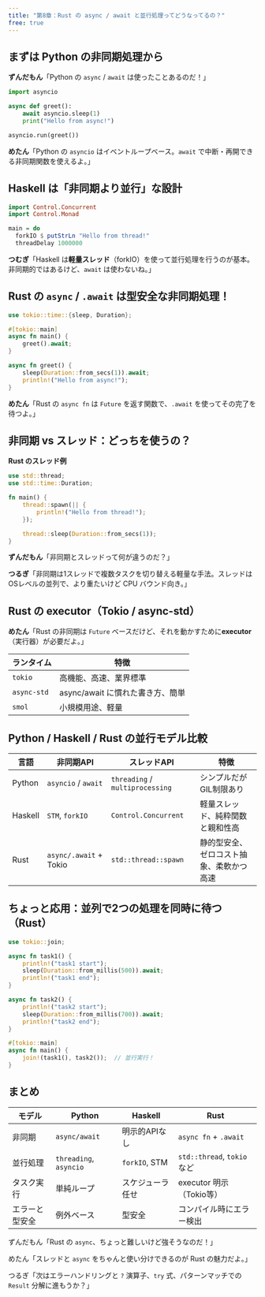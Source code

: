 ```yaml
---
title: "第8章：Rust の async / await と並行処理ってどうなってるの？"
free: true
---
```


## まずは Python の非同期処理から

**ずんだもん**「Python の `async` / `await` は使ったことあるのだ！」

```python
import asyncio

async def greet():
    await asyncio.sleep(1)
    print("Hello from async!")

asyncio.run(greet())
```

**めたん**「Python の `asyncio` はイベントループベース。`await` で中断・再開できる非同期関数を使えるよ。」


## Haskell は「非同期より並行」な設計

```haskell
import Control.Concurrent
import Control.Monad

main = do
  forkIO $ putStrLn "Hello from thread!"
  threadDelay 1000000
```

**つむぎ**「Haskell は**軽量スレッド**（forkIO）を使って並行処理を行うのが基本。非同期的ではあるけど、`await` は使わないね。」

## Rust の `async` / `.await` は型安全な非同期処理！

```rust
use tokio::time::{sleep, Duration};

#[tokio::main]
async fn main() {
    greet().await;
}

async fn greet() {
    sleep(Duration::from_secs(1)).await;
    println!("Hello from async!");
}
```

**めたん**「Rust の `async fn` は `Future` を返す関数で、`.await` を使ってその完了を待つよ。」

## 非同期 vs スレッド：どっちを使うの？

**Rust のスレッド例**

```rust
use std::thread;
use std::time::Duration;

fn main() {
    thread::spawn(|| {
        println!("Hello from thread!");
    });

    thread::sleep(Duration::from_secs(1));
}
```

**ずんだもん**「非同期とスレッドって何が違うのだ？」

**つるぎ**「非同期は1スレッドで複数タスクを切り替える軽量な手法。スレッドはOSレベルの並列で、より重たいけど CPU バウンド向き。」

## Rust の executor（Tokio / async-std）

**めたん**「Rust の非同期は `Future` ベースだけど、それを動かすために**executor**（実行器）が必要だよ。」

| ランタイム       | 特徴                     |
| ----------- | ---------------------- |
| `tokio`     | 高機能、高速、業界標準            |
| `async-std` | async/await に慣れた書き方、簡単 |
| `smol`      | 小規模用途、軽量               |

## Python / Haskell / Rust の並行モデル比較

| 言語      | 非同期API                 | スレッドAPI                         | 特徴                   |
| ------- | ---------------------- | ------------------------------- | -------------------- |
| Python  | `asyncio` / `await`    | `threading` / `multiprocessing` | シンプルだがGIL制限あり        |
| Haskell | `STM`, `forkIO`        | `Control.Concurrent`            | 軽量スレッド、純粋関数と親和性高     |
| Rust    | `async/.await` + Tokio | `std::thread::spawn`            | 静的型安全、ゼロコスト抽象、柔軟かつ高速 |

## ちょっと応用：並列で2つの処理を同時に待つ（Rust）

```rust
use tokio::join;

async fn task1() {
    println!("task1 start");
    sleep(Duration::from_millis(500)).await;
    println!("task1 end");
}

async fn task2() {
    println!("task2 start");
    sleep(Duration::from_millis(700)).await;
    println!("task2 end");
}

#[tokio::main]
async fn main() {
    join!(task1(), task2());  // 並行実行！
}
```

## まとめ

| モデル     | Python                 | Haskell       | Rust                     |
| ------- | ---------------------- | ------------- | ------------------------ |
| 非同期     | `async/await`          | 明示的APIなし      | `async fn` + `.await`    |
| 並行処理    | `threading`, `asyncio` | `forkIO`, STM | `std::thread`, `tokio`など |
| タスク実行   | 単純ループ                  | スケジューラ任せ      | executor 明示（Tokio等）      |
| エラーと型安全 | 例外ベース                  | 型安全           | コンパイル時にエラー検出             |

ずんだもん「Rust の `async`、ちょっと難しいけど強そうなのだ！」

めたん「スレッドと `async` をちゃんと使い分けできるのが Rust の魅力だよ。」

つるぎ「次はエラーハンドリングと `?` 演算子、`try` 式、パターンマッチでの `Result` 分解に進もうか？」
